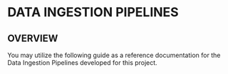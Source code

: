# DATA INGESTION PIPELINES

## OVERVIEW
You may utilize the following guide as a reference documentation for the Data Ingestion Pipelines developed for this project.


